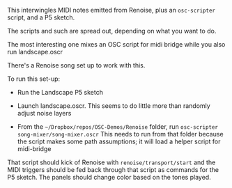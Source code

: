 This interwingles MIDI notes emitted from Renoise, plus an `osc-scripter` script, and a P5 sketch.

The scripts and such are spread out, depending on what you want to do.

The most interesting one mixes an OSC script for midi bridge while you also run landscape.oscr

There's a Renoise song set up to work with this.

To run this set-up:

- Run the Landscape P5 sketch

- Launch landscape.oscr.  This seems to do little more than randomly adjust noise layers

- From the `~/Dropbox/repos/OSC-Demos/Renoise` folder, run  `osc-scripter song-mixer/song-mixer.oscr`
  This needs to run from that folder because the script makes some path assumptions; it will load a helper script for midi-bridge

That script should kick of Renoise with `renoise/transport/start` and the MIDI triggers should be fed back through that script as commands for the P5 sketch.  The panels should change color based on the tones played.







